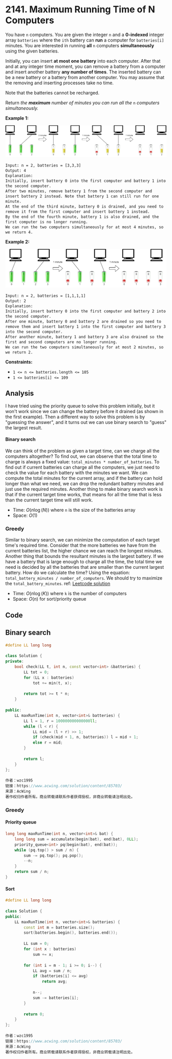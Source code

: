 # 2141. Maximum Running Time of N Computers

You have `n` computers. You are given the integer `n` and a **0-indexed** integer array `batteries` where the `ith` battery can **run** a computer for `batteries[i]` minutes. You are interested in running **all** `n` computers **simultaneously** using the given batteries.

Initially, you can insert **at most one battery** into each computer. After that and at any integer time moment, you can remove a battery from a computer and insert another battery **any number of times**. The inserted battery can be a new battery or a battery from another computer. You may assume that the removing and inserting processes take no time.

Note that the batteries cannot be recharged.

Return *the **maximum** number of minutes you can run all the* `n` *computers simultaneously.*

 

**Example 1:**

![img](resources/example1-fit.png)

```
Input: n = 2, batteries = [3,3,3]
Output: 4
Explanation: 
Initially, insert battery 0 into the first computer and battery 1 into the second computer.
After two minutes, remove battery 1 from the second computer and insert battery 2 instead. Note that battery 1 can still run for one minute.
At the end of the third minute, battery 0 is drained, and you need to remove it from the first computer and insert battery 1 instead.
By the end of the fourth minute, battery 1 is also drained, and the first computer is no longer running.
We can run the two computers simultaneously for at most 4 minutes, so we return 4.
```

**Example 2:**

![img](resources/example2.png)

```
Input: n = 2, batteries = [1,1,1,1]
Output: 2
Explanation: 
Initially, insert battery 0 into the first computer and battery 2 into the second computer. 
After one minute, battery 0 and battery 2 are drained so you need to remove them and insert battery 1 into the first computer and battery 3 into the second computer. 
After another minute, battery 1 and battery 3 are also drained so the first and second computers are no longer running.
We can run the two computers simultaneously for at most 2 minutes, so we return 2.
```

 

**Constraints:**

- `1 <= n <= batteries.length <= 105`
- `1 <= batteries[i] <= 109`

## Analysis

I have tried using the priority queue to solve this problem initially, but it won't work since we can change the battery before it drained (as shown in the first example). Then a different way to solve this problem is by "guessing the answer", and it turns out we can use binary search to "guess" the largest result. 

#### Binary search

We can think of the problem as given a target time, can we charge all the computers altogether? To find out, we can observe that the total time to charge is always a fixed value: `total_minutes * number_of_batteries`. To find out if current batteries can charge all the computers, we just need to check the value for each battery with the minutes we want. We can compute the total minutes for the current array, and if the battery can hold longer than what we need, we can drop the redundant battery minutes and just use the required minutes. Another thing to make binary search work is that if the current target time works, that means for all the time that is less than the current target time will still work. 

* Time: $O(n \log (N))$ where `n` is the size of the batteries array
* Space: $O(1)$

### Greedy

Similar to binary search, we can minimize the computation of each target time's required time. Consider that the more batteries we have from the current batteries list, the higher chance we can reach the longest minutes. Another thing that bounds the resultant minutes is the largest battery. If we have a battery that is large enough to charge all the time, the total time we need is decided by all the batteries that are smaller than the current largest battery. How do we calculate the time? Using the equation: `total_battery_minutes / number_of_computers`. We should try to maximize the `total_battery_minutes`. ref: [Leetcode solution](https://leetcode.com/problems/maximum-running-time-of-n-computers/discuss/1693347/Heap-vs.-Binary-Search)

* Time: $O(n \log(K))$ where `k` is the number of computers
* Space: $O(n)$ for sort/priority queue

## Code

## Binary search

```c++
#define LL long long

class Solution {
private:
    bool check(LL t, int n, const vector<int> &batteries) {
        LL tot = 0;
        for (LL x : batteries)
            tot += min(t, x);

        return tot >= t * n;
    }

public:
    LL maxRunTime(int n, vector<int>& batteries) {
        LL l = 1, r = 100000000000000ll;
        while (l < r) {
            LL mid = (l + r) >> 1;
            if (check(mid + 1, n, batteries)) l = mid + 1;
            else r = mid;
        }

        return l;
    }
};

作者：wzc1995
链接：https://www.acwing.com/solution/content/85703/
来源：AcWing
著作权归作者所有。商业转载请联系作者获得授权，非商业转载请注明出处。
```

### Greedy

#### Priority queue

```c++
long long maxRunTime(int n, vector<int>& bat) {
    long long sum = accumulate(begin(bat), end(bat), 0LL);
    priority_queue<int> pq(begin(bat), end(bat));
    while (pq.top() > sum / n) {
        sum -= pq.top(); pq.pop();
        --n;
    }
    return sum / n;
}
```

#### Sort

```c++
#define LL long long

class Solution {
public:
    LL maxRunTime(int n, vector<int>& batteries) {
        const int m = batteries.size();
        sort(batteries.begin(), batteries.end());

        LL sum = 0;
        for (int x : batteries)
            sum += x;

        for (int i = m - 1; i >= 0; i--) {
            LL avg = sum / n;
            if (batteries[i] <= avg)
                return avg;

            n--;
            sum -= batteries[i];
        }

        return 0;
    }
};

作者：wzc1995
链接：https://www.acwing.com/solution/content/85703/
来源：AcWing
著作权归作者所有。商业转载请联系作者获得授权，非商业转载请注明出处。
```



